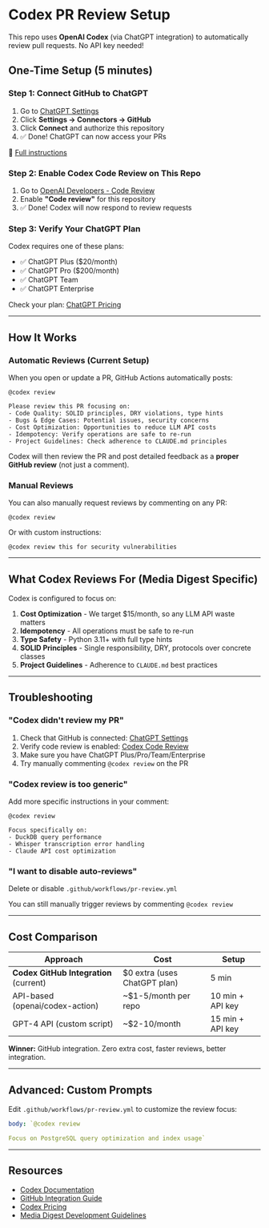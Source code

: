 # Codex PR Review Setup

This repo uses **OpenAI Codex** (via ChatGPT integration) to automatically review pull requests. No API key needed!

## One-Time Setup (5 minutes)

### Step 1: Connect GitHub to ChatGPT

1. Go to [ChatGPT Settings](https://chatgpt.com/)
2. Click **Settings → Connectors → GitHub**
3. Click **Connect** and authorize this repository
4. ✅ Done! ChatGPT can now access your PRs

📖 [Full instructions](https://help.openai.com/en/articles/11145903-connecting-github-to-chatgpt)

### Step 2: Enable Codex Code Review on This Repo

1. Go to [OpenAI Developers - Code Review](https://developers.openai.com/codex/cloud/code-review/)
2. Enable **"Code review"** for this repository
3. ✅ Done! Codex will now respond to review requests

### Step 3: Verify Your ChatGPT Plan

Codex requires one of these plans:
- ✅ ChatGPT Plus ($20/month)
- ✅ ChatGPT Pro ($200/month)
- ✅ ChatGPT Team
- ✅ ChatGPT Enterprise

Check your plan: [ChatGPT Pricing](https://chatgpt.com/pricing)

---

## How It Works

### Automatic Reviews (Current Setup)

When you open or update a PR, GitHub Actions automatically posts:

```
@codex review

Please review this PR focusing on:
- Code Quality: SOLID principles, DRY violations, type hints
- Bugs & Edge Cases: Potential issues, security concerns
- Cost Optimization: Opportunities to reduce LLM API costs
- Idempotency: Verify operations are safe to re-run
- Project Guidelines: Check adherence to CLAUDE.md principles
```

Codex will then review the PR and post detailed feedback as a **proper GitHub review** (not just a comment).

### Manual Reviews

You can also manually request reviews by commenting on any PR:

```
@codex review
```

Or with custom instructions:

```
@codex review this for security vulnerabilities
```

---

## What Codex Reviews For (Media Digest Specific)

Codex is configured to focus on:

1. **Cost Optimization** - We target $15/month, so any LLM API waste matters
2. **Idempotency** - All operations must be safe to re-run
3. **Type Safety** - Python 3.11+ with full type hints
4. **SOLID Principles** - Single responsibility, DRY, protocols over concrete classes
5. **Project Guidelines** - Adherence to `CLAUDE.md` best practices

---

## Troubleshooting

### "Codex didn't review my PR"

1. Check that GitHub is connected: [ChatGPT Settings](https://chatgpt.com/)
2. Verify code review is enabled: [Codex Code Review](https://developers.openai.com/codex/cloud/code-review/)
3. Make sure you have ChatGPT Plus/Pro/Team/Enterprise
4. Try manually commenting `@codex review` on the PR

### "Codex review is too generic"

Add more specific instructions in your comment:

```
@codex review

Focus specifically on:
- DuckDB query performance
- Whisper transcription error handling
- Claude API cost optimization
```

### "I want to disable auto-reviews"

Delete or disable `.github/workflows/pr-review.yml`

You can still manually trigger reviews by commenting `@codex review`

---

## Cost Comparison

| Approach | Cost | Setup |
|----------|------|-------|
| **Codex GitHub Integration** (current) | $0 extra (uses ChatGPT plan) | 5 min |
| API-based (openai/codex-action) | ~$1-5/month per repo | 10 min + API key |
| GPT-4 API (custom script) | ~$2-10/month | 15 min + API key |

**Winner:** GitHub integration. Zero extra cost, faster reviews, better integration.

---

## Advanced: Custom Prompts

Edit `.github/workflows/pr-review.yml` to customize the review focus:

```yaml
body: `@codex review

Focus on PostgreSQL query optimization and index usage`
```

---

## Resources

- [Codex Documentation](https://developers.openai.com/codex/)
- [GitHub Integration Guide](https://help.openai.com/en/articles/11145903-connecting-github-to-chatgpt)
- [Codex Pricing](https://chatgpt.com/pricing)
- [Media Digest Development Guidelines](./CLAUDE.md)

